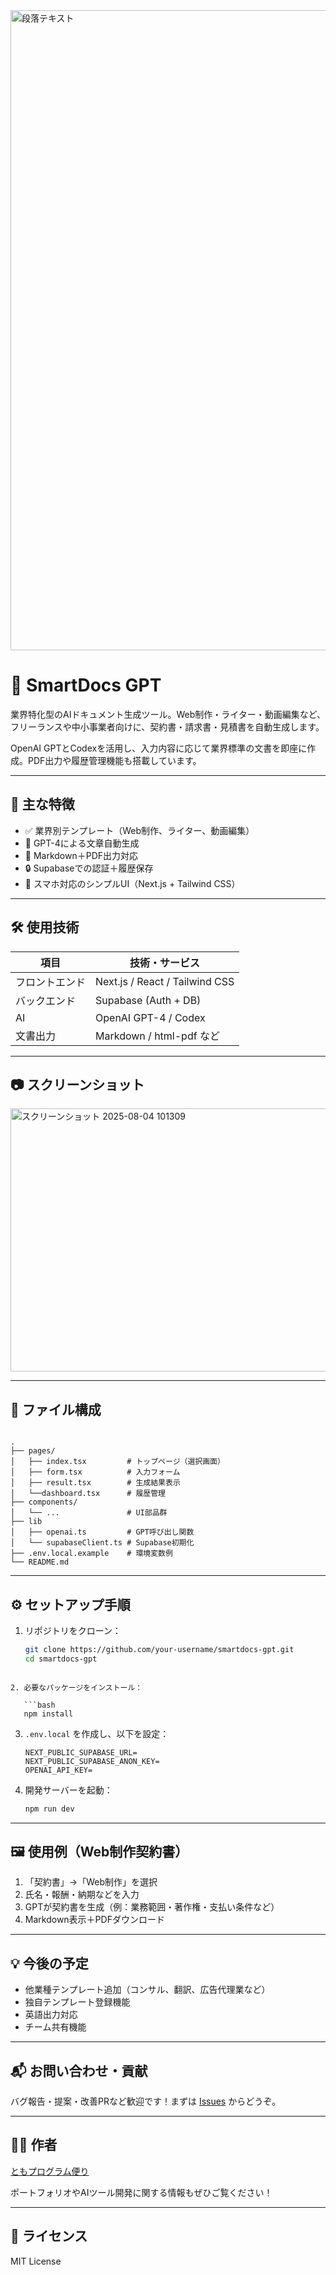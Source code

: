 <img width="1536" height="1024" alt="段落テキスト" src="https://github.com/user-attachments/assets/8c56db90-3ceb-46e9-a78a-2b7e97aa6e40" />


# 📄 SmartDocs GPT

業界特化型のAIドキュメント生成ツール。Web制作・ライター・動画編集など、フリーランスや中小事業者向けに、契約書・請求書・見積書を自動生成します。

OpenAI GPTとCodexを活用し、入力内容に応じて業界標準の文書を即座に作成。PDF出力や履歴管理機能も搭載しています。

---

## 🚀 主な特徴

- ✅ 業界別テンプレート（Web制作、ライター、動画編集）
- 🧠 GPT-4による文章自動生成
- 🧾 Markdown＋PDF出力対応
- 🔒 Supabaseでの認証＋履歴保存
- 📱 スマホ対応のシンプルUI（Next.js + Tailwind CSS）

---

## 🛠️ 使用技術

| 項目        | 技術・サービス              |
|-------------|------------------------------|
| フロントエンド | Next.js / React / Tailwind CSS |
| バックエンド   | Supabase (Auth + DB)         |
| AI          | OpenAI GPT-4 / Codex         |
| 文書出力     | Markdown / html-pdf など      |

---
## 📷 スクリーンショット
<img width="675" height="421" alt="スクリーンショット 2025-08-04 101309" src="https://github.com/user-attachments/assets/fae5ac25-ed97-4258-9536-3183e30ad4c9" />


---

## 📂 ファイル構成

```

.
├── pages/
│   ├── index.tsx         # トップページ（選択画面）
│   ├── form.tsx          # 入力フォーム
│   ├── result.tsx        # 生成結果表示
│   └──dashboard.tsx      # 履歴管理
├── components/
│   └── ...               # UI部品群
├── lib
│   ├── openai.ts         # GPT呼び出し関数
│   └── supabaseClient.ts # Supabase初期化
├── .env.local.example    # 環境変数例
└── README.md

````

---

## ⚙️ セットアップ手順

1. リポジトリをクローン：
   ```bash
   git clone https://github.com/your-username/smartdocs-gpt.git
   cd smartdocs-gpt
```

2. 必要なパッケージをインストール：

   ```bash
   npm install
   ```

3. `.env.local` を作成し、以下を設定：

   ```
   NEXT_PUBLIC_SUPABASE_URL=
   NEXT_PUBLIC_SUPABASE_ANON_KEY=
   OPENAI_API_KEY=
   ```

4. 開発サーバーを起動：

   ```bash
   npm run dev
   ```

---

## 🖼️ 使用例（Web制作契約書）

1. 「契約書」→「Web制作」を選択
2. 氏名・報酬・納期などを入力
3. GPTが契約書を生成（例：業務範囲・著作権・支払い条件など）
4. Markdown表示＋PDFダウンロード

---

## 💡 今後の予定

* 他業種テンプレート追加（コンサル、翻訳、広告代理業など）
* 独自テンプレート登録機能
* 英語出力対応
* チーム共有機能

---

## 📬 お問い合わせ・貢献

バグ報告・提案・改善PRなど歓迎です！まずは [Issues](https://github.com/your-username/smartdocs-gpt/issues) からどうぞ。

---
## 🧑‍💻 作者

[ともプログラム便り](https://github.com/TomoProgrammingDayori)

ポートフォリオやAIツール開発に関する情報もぜひご覧ください！


---

## 📄 ライセンス

MIT License
